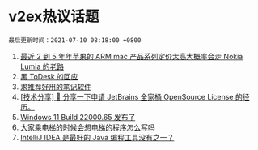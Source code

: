 # v2ex热议话题

`最后更新时间：2021-07-10 08:18:00 +0800`

1. [最近 2 到 5 年年苹果的 ARM mac 产品系列定价太高大概率会走 Nokia Lumia 的老路](https://www.v2ex.com/t/788428)
1. [黑 ToDesk 的回应](https://www.v2ex.com/t/788495)
1. [求推荐好用的笔记软件](https://www.v2ex.com/t/788435)
1. [[技术分享] 💌 分享一下申请 JetBrains 全家桶 OpenSource License 的经历。](https://www.v2ex.com/t/788434)
1. [Windows 11 Build 22000.65 发布了](https://www.v2ex.com/t/788455)
1. [大家乘电梯的时候会想电梯的程序怎么写吗](https://www.v2ex.com/t/788522)
1. [IntelliJ IDEA 是最好的 Java 编程工具没有之一？](https://www.v2ex.com/t/788523)

